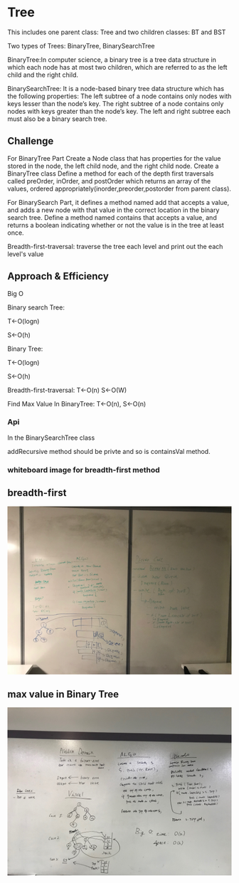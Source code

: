 # Tree

This includes one parent class: Tree and two children classes: BT and BST


Two types of Trees: BinaryTree, BinarySearchTree

BinaryTree:In computer science, a binary tree is a tree data structure in which each node has at most two children, which are referred to as the left child and the right child.

BinarySearchTree: It is a node-based binary tree data structure which has the following properties: The left subtree of a node contains only nodes with keys lesser than the node’s key. The right subtree of a node contains only nodes with keys greater than the node’s key. The left and right subtree each must also be a binary search tree.


## Challenge


For BinaryTree Part Create a Node class that has properties for the value stored in the node, the left child node, and the right child node. Create a BinaryTree class Define a method for each of the depth first traversals called preOrder, inOrder, and postOrder which returns an array of the values, ordered appropriately(inorder,preorder,postorder from parent class).

For BinarySearch Part, it defines a method named add that accepts a value, and adds a new node with that value in the correct location in the binary search tree. Define a method named contains that accepts a value, and returns a boolean indicating whether or not the value is in the tree at least once.


Breadth-first-traversal:   traverse the tree each level and print out the each level's value

## Approach & Efficiency

Big O

Binary search Tree:

T<-O(logn)

S<-O(h)

Binary Tree:

T<-O(logn)

S<-O(h)

Breadth-first-traversal: T<-O(n) S<-O(W)

Find Max Value In BinaryTree: T<-O(n), S<-O(n)

### Api

In the BinarySearchTree class

addRecursive method should be privte and so is containsVal method.


### whiteboard image for breadth-first method

## breadth-first
![breadthfirst](../../../Assets/breadth.jpeg)

## max value in Binary Tree
![maxvalue](../../../Assets/9713.jpeg)